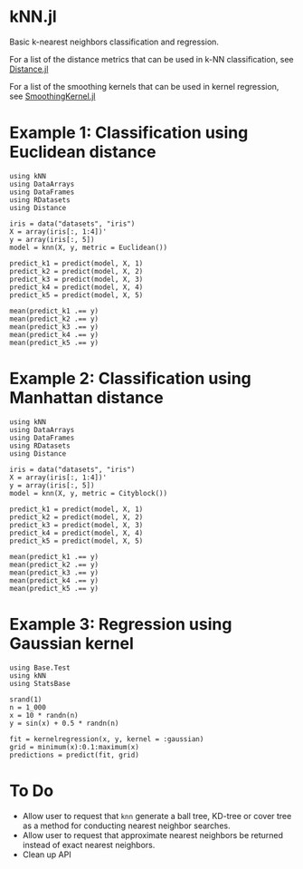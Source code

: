 kNN.jl
======

Basic k-nearest neighbors classification and regression.

For a list of the distance metrics that can be used in k-NN classification, see [Distance.jl](https://github.com/lindahua/Distance.jl)

For a list of the smoothing kernels that can be used in kernel regression, see [SmoothingKernel.jl](https://github.com/johnmyleswhite/SmoothingKernels.jl)

# Example 1: Classification using Euclidean distance

    using kNN
    using DataArrays
    using DataFrames
    using RDatasets
    using Distance

    iris = data("datasets", "iris")
    X = array(iris[:, 1:4])'
    y = array(iris[:, 5])
    model = knn(X, y, metric = Euclidean())

    predict_k1 = predict(model, X, 1)
    predict_k2 = predict(model, X, 2)
    predict_k3 = predict(model, X, 3)
    predict_k4 = predict(model, X, 4)
    predict_k5 = predict(model, X, 5)

    mean(predict_k1 .== y)
    mean(predict_k2 .== y)
    mean(predict_k3 .== y)
    mean(predict_k4 .== y)
    mean(predict_k5 .== y)

# Example 2: Classification using Manhattan distance

    using kNN
    using DataArrays
    using DataFrames
    using RDatasets
    using Distance

    iris = data("datasets", "iris")
    X = array(iris[:, 1:4])'
    y = array(iris[:, 5])
    model = knn(X, y, metric = Cityblock())

    predict_k1 = predict(model, X, 1)
    predict_k2 = predict(model, X, 2)
    predict_k3 = predict(model, X, 3)
    predict_k4 = predict(model, X, 4)
    predict_k5 = predict(model, X, 5)

    mean(predict_k1 .== y)
    mean(predict_k2 .== y)
    mean(predict_k3 .== y)
    mean(predict_k4 .== y)
    mean(predict_k5 .== y)

# Example 3: Regression using Gaussian kernel

    using Base.Test
    using kNN
    using StatsBase

    srand(1)
    n = 1_000
    x = 10 * randn(n)
    y = sin(x) + 0.5 * randn(n)

    fit = kernelregression(x, y, kernel = :gaussian)
    grid = minimum(x):0.1:maximum(x)
    predictions = predict(fit, grid)

# To Do

* Allow user to request that `knn` generate a ball tree, KD-tree or cover tree as a method for conducting nearest neighbor searches.
* Allow user to request that approximate nearest neighbors be returned instead of exact nearest neighbors.
* Clean up API
